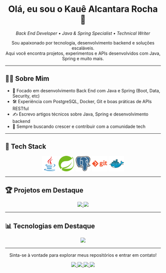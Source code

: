 <h1 align="center">Olá, eu sou o Kauê Alcantara Rocha 👋</h1>

<p align="center">
  <em>Back End Developer • Java & Spring Specialist • Technical Writer</em>
</p>

<p align="center">
  Sou apaixonado por tecnologia, desenvolvimento backend e soluções escaláveis.<br>
  Aqui você encontra projetos, experimentos e APIs desenvolvidos com Java, Spring e muito mais.
</p>

---

## 👨‍💻 Sobre Mim

- 🔭 Focado em desenvolvimento Back End com Java e Spring (Boot, Data, Security, etc)
- 🛠️ Experiência com PostgreSQL, Docker, Git e boas práticas de APIs RESTful
- ✍️ Escrevo artigos técnicos sobre Java, Spring e desenvolvimento backend
- 🚀 Sempre buscando crescer e contribuir com a comunidade tech

---

## 🚀 Tech Stack

<p align="center">
 <img src="https://github.com/devicons/devicon/blob/master/icons/java/java-original.svg" height="50" width="50"/>
  <img src="https://github.com/devicons/devicon/blob/master/icons/spring/spring-original.svg" height="50" width="50"/>
  <img src="https://github.com/devicons/devicon/blob/master/icons/postgresql/postgresql-original.svg" height="50" width="50"/>
  <img src="https://github.com/devicons/devicon/blob/master/icons/git/git-plain-wordmark.svg" height="50" width="50"/>
  <img src="https://github.com/devicons/devicon/blob/master/icons/docker/docker-original.svg" height="50" width="50"/>
</p>

---

## 🏆 Projetos em Destaque

<p align="center">
  <a href="https://github.com/Kaueroch/BankNote">
    <img src="https://github-readme-stats.vercel.app/api/pin/?username=Kaueroch&repo=BankNote&theme=github_dark&hide_border=true" />
  </a>
  <a href="https://github.com/Kaueroch/Gerenciador-de-Tarefas">
    <img src="https://github-readme-stats.vercel.app/api/pin/?username=Kaueroch&repo=Gerenciador-de-Tarefas&theme=github_dark&hide_border=true" />
  </a>
</p>

---

## 📊 Tecnologias em Destaque

<p align="center">
  <img width="41%" src="https://github-readme-stats.vercel.app/api/top-langs/?username=Kaueroch&layout=compact&hide_border=true&title_color=8f00ff&text_color=ffffff&bg_color=0d1117" />
</p>

---

<p align="center">
  Sinta-se à vontade para explorar meus repositórios e entrar em contato!
</p>
<p align="center">
  <a href="mailto:kaue.alcan@gmail.com">
    <img src="https://img.shields.io/badge/-kaue.alcan@gmail.com-D14836?style=flat-square&logo=Gmail&logoColor=white">
  </a>
  <a href="https://www.linkedin.com/in/kaue-alcantara-a06946138/">
    <img src="https://img.shields.io/badge/-LinkedIn-0077B5?style=flat-square&logo=Linkedin&logoColor=white">
  </a>
  <a href="https://github.com/Kaueroch">
    <img src="https://img.shields.io/badge/-GitHub-181717?style=flat-square&logo=github&logoColor=white">
  </a>
  <a href="https://medium.com/@KaueAlcantara">
    <img src="https://img.shields.io/badge/Technical%20Writer-8f00ff?style=flat-square&logo=bookstack&logoColor=white"/>
  </a>
</p>
